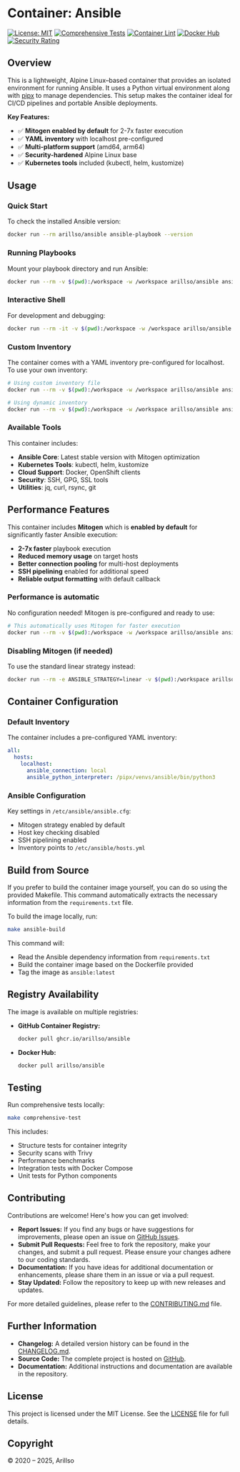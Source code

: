 # Container: Ansible

[![License: MIT](https://img.shields.io/github/license/arillso/docker.ansible?style=popout-square)](LICENSE)
[![Comprehensive Tests](https://github.com/arillso/docker.ansible/actions/workflows/comprehensive-test.yml/badge.svg)](https://github.com/arillso/docker.ansible/actions/workflows/comprehensive-test.yml)
[![Container Lint](https://github.com/arillso/docker.ansible/actions/workflows/container-lint.yml/badge.svg)](https://github.com/arillso/docker.ansible/actions/workflows/container-lint.yml)
[![Docker Hub](https://img.shields.io/docker/pulls/arillso/ansible?style=popout-square)](https://hub.docker.com/r/arillso/ansible)
[![Security Rating](https://img.shields.io/badge/security-A+-brightgreen?style=popout-square)](https://github.com/arillso/docker.ansible/security)

## Overview

This is a lightweight, Alpine Linux–based container that provides an isolated environment for running Ansible. It uses a
Python virtual environment along with [pipx](https://github.com/pipxproject/pipx) to manage dependencies. This setup
makes the container ideal for CI/CD pipelines and portable Ansible deployments.

**Key Features:**
- ✅ **Mitogen enabled by default** for 2-7x faster execution
- ✅ **YAML inventory** with localhost pre-configured
- ✅ **Multi-platform support** (amd64, arm64)
- ✅ **Security-hardened** Alpine Linux base
- ✅ **Kubernetes tools** included (kubectl, helm, kustomize)

## Usage

### Quick Start

To check the installed Ansible version:

```bash
docker run --rm arillso/ansible ansible-playbook --version
```

### Running Playbooks

Mount your playbook directory and run Ansible:

```bash
docker run --rm -v $(pwd):/workspace -w /workspace arillso/ansible ansible-playbook playbook.yml
```

### Interactive Shell

For development and debugging:

```bash
docker run --rm -it -v $(pwd):/workspace -w /workspace arillso/ansible bash
```

### Custom Inventory

The container comes with a YAML inventory pre-configured for localhost. To use your own inventory:

```bash
# Using custom inventory file
docker run --rm -v $(pwd):/workspace -w /workspace arillso/ansible ansible-playbook -i inventory.yml playbook.yml

# Using dynamic inventory
docker run --rm -v $(pwd):/workspace -w /workspace arillso/ansible ansible-playbook -i inventory/ playbook.yml
```

### Available Tools

This container includes:
- **Ansible Core**: Latest stable version with Mitogen optimization
- **Kubernetes Tools**: kubectl, helm, kustomize
- **Cloud Support**: Docker, OpenShift clients
- **Security**: SSH, GPG, SSL tools
- **Utilities**: jq, curl, rsync, git

## Performance Features

This container includes **Mitogen** which is **enabled by default** for significantly faster Ansible execution:

- **2-7x faster** playbook execution
- **Reduced memory usage** on target hosts
- **Better connection pooling** for multi-host deployments
- **SSH pipelining** enabled for additional speed
- **Reliable output formatting** with default callback

### Performance is automatic

No configuration needed! Mitogen is pre-configured and ready to use:

```bash
# This automatically uses Mitogen for faster execution
docker run --rm -v $(pwd):/workspace -w /workspace arillso/ansible ansible-playbook playbook.yml
```

### Disabling Mitogen (if needed)

To use the standard linear strategy instead:

```bash
docker run --rm -e ANSIBLE_STRATEGY=linear -v $(pwd):/workspace arillso/ansible ansible-playbook playbook.yml
```

## Container Configuration

### Default Inventory

The container includes a pre-configured YAML inventory:

```yaml
all:
  hosts:
    localhost:
      ansible_connection: local
      ansible_python_interpreter: /pipx/venvs/ansible/bin/python3
```

### Ansible Configuration

Key settings in `/etc/ansible/ansible.cfg`:
- Mitogen strategy enabled by default
- Host key checking disabled
- SSH pipelining enabled
- Inventory points to `/etc/ansible/hosts.yml`

## Build from Source

If you prefer to build the container image yourself, you can do so using the provided Makefile. This command
automatically extracts the necessary information from the `requirements.txt` file.

To build the image locally, run:

```bash
make ansible-build
```

This command will:

- Read the Ansible dependency information from `requirements.txt`
- Build the container image based on the Dockerfile provided
- Tag the image as `ansible:latest`

## Registry Availability

The image is available on multiple registries:

- **GitHub Container Registry:**

  ```bash
  docker pull ghcr.io/arillso/ansible
  ```

- **Docker Hub:**

  ```bash
  docker pull arillso/ansible
  ```

## Testing

Run comprehensive tests locally:

```bash
make comprehensive-test
```

This includes:
- Structure tests for container integrity
- Security scans with Trivy
- Performance benchmarks
- Integration tests with Docker Compose
- Unit tests for Python components

## Contributing

Contributions are welcome! Here's how you can get involved:

- **Report Issues:** If you find any bugs or have suggestions for improvements, please open an issue on
  [GitHub Issues](https://github.com/arillso/docker.ansible/issues).
- **Submit Pull Requests:** Feel free to fork the repository, make your changes, and submit a pull request. Please
  ensure your changes adhere to our coding standards.
- **Documentation:** If you have ideas for additional documentation or enhancements, please share them in an issue or
  via a pull request.
- **Stay Updated:** Follow the repository to keep up with new releases and updates.

For more detailed guidelines, please refer to the [CONTRIBUTING.md](CONTRIBUTING.md) file.

## Further Information

- **Changelog:** A detailed version history can be found in the [CHANGELOG.md](CHANGELOG.md).
- **Source Code:** The complete project is hosted on [GitHub](https://github.com/arillso/docker.ansible).
- **Documentation:** Additional instructions and documentation are available in the repository.

## License

This project is licensed under the MIT License. See the [LICENSE](LICENSE) file for full details.

## Copyright

© 2020 – 2025, Arillso
